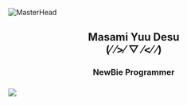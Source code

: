 ![MasterHead](https://i.pinimg.com/originals/4d/89/41/4d8941f5c8689d0f0f208892e863baa9.png)

<h2 align="center"> Masami Yuu Desu </br>(⁄ ⁄>⁄ ▽ ⁄<⁄ ⁄)</h2>
<h3 align="center"> NewBie Programmer <h3>
<p align="left"> <img src="https://komarev.com/ghpvc/?username=KenzArz&color=ff69b4&style=plastic"> </p>
 
 
<!--

- 🔭 I’m currently working on ...
- 🌱 I’m currently learning ...
- 👯 I’m looking to collaborate on ...
- 🤔 I’m looking for help with ...
- 💬 Ask me about ...
- 📫 How to reach me: ...
- 😄 Pronouns: ...
- ⚡ Fun fact: ...

-->

